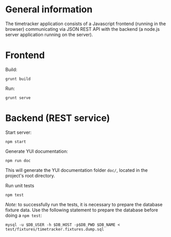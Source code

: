 General information
===================

The timetracker application consists of a Javascript frontend (running in the browser)
communicating via JSON REST API with the backend (a node.js server application running on the server).


Frontend
========

Build:

    grunt build

Run:

    grunt serve


Backend (REST service)
======================

Start server:

    npm start

Generate YUI documentation:

    npm run doc

This will generate the YUI documentation folder `doc/`, located in the project's root directory.

Run unit tests

    npm test

*Note:* to successfully run the tests, it is necessary to prepare the database fixture data.
Use the following statement to prepare the database before doing a `npm test`:

    mysql -u $DB_USER -h $DB_HOST -p$DB_PWD $DB_NAME < test/fixtures/timetracker.fixtures.dump.sql
